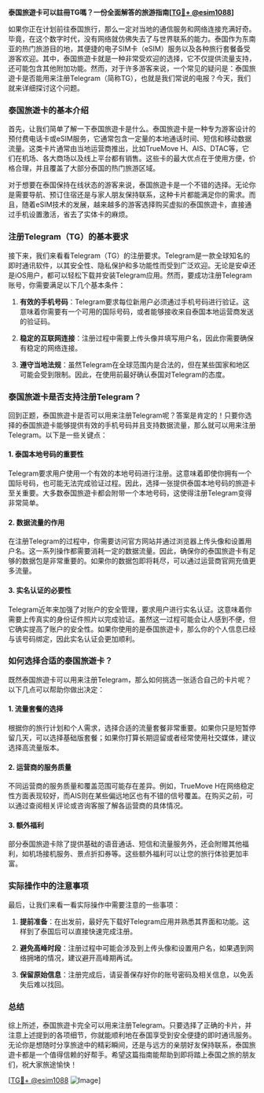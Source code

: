 **泰国旅遊卡可以註冊TG嗎？一份全面解答的旅游指南[[TG💪+ @esim1088](https://t.me/s/esim1088)]**

如果你正在计划前往泰国旅行，那么一定对当地的通信服务和网络连接充满好奇。毕竟，在这个数字时代，没有网络就仿佛失去了与世界联系的能力。泰国作为东南亚的热门旅游目的地，其便捷的电子SIM卡（eSIM）服务以及各种旅行套餐备受游客欢迎。其中，泰国旅遊卡就是一种非常受欢迎的选择，它不仅提供流量支持，还可能包含其他附加功能。然而，对于许多游客来说，一个常见的疑问是：泰国旅遊卡是否能用来注册Telegram（简称TG），也就是我们常说的电报？今天，我们就来详细探讨这个问题。

### 泰国旅遊卡的基本介绍

首先，让我们简单了解一下泰国旅遊卡是什么。泰国旅遊卡是一种专为游客设计的预付费电话卡或eSIM服务，它通常包含一定量的本地通话时间、短信和移动数据流量。这类卡片通常由当地运营商推出，比如TrueMove H、AIS、DTAC等，它们在机场、各大商场以及线上平台都有销售。这些卡的最大优点在于使用方便，价格合理，并且覆盖了大部分泰国的热门旅游区域。

对于想要在泰国保持在线状态的游客来说，泰国旅遊卡是一个不错的选择。无论你是需要导航、预订住宿还是与家人朋友保持联系，这种卡片都能满足你的需求。而且，随着eSIM技术的发展，越来越多的游客选择购买虚拟的泰国旅遊卡，直接通过手机设置激活，省去了实体卡的麻烦。

### 注册Telegram（TG）的基本要求

接下来，我们来看看Telegram（TG）的注册要求。Telegram是一款全球知名的即时通讯软件，以其安全性、隐私保护和多功能性而受到广泛欢迎。无论是安卓还是iOS用户，都可以轻松下载并安装Telegram应用。然而，要成功注册Telegram账号，你需要满足以下几个基本条件：

1. **有效的手机号码**：Telegram要求每位新用户必须通过手机号码进行验证。这意味着你需要有一个可用的国际号码，或者能够接收来自泰国本地运营商发送的验证码。
   
2. **稳定的互联网连接**：注册过程中需要上传头像并填写用户名，因此你需要确保有稳定的网络连接。

3. **遵守当地法规**：虽然Telegram在全球范围内是合法的，但在某些国家和地区可能会受到限制。因此，在使用前最好确认泰国对Telegram的态度。

### 泰国旅遊卡是否支持注册Telegram？

回到正题，泰国旅遊卡是否可以用来注册Telegram呢？答案是肯定的！只要你选择的泰国旅遊卡能够提供有效的手机号码并且支持数据流量，那么就可以用来注册Telegram。以下是一些关键点：

#### 1. **泰国本地号码的重要性**
   Telegram要求用户使用一个有效的本地号码进行注册。这意味着即使你拥有一个国际号码，也可能无法完成验证过程。因此，选择一张提供泰国本地号码的旅遊卡至关重要。大多数泰国旅遊卡都会附带一个本地号码，这使得注册Telegram变得非常简单。

#### 2. **数据流量的作用**
   在注册Telegram的过程中，你需要访问官方网站并通过浏览器上传头像和设置用户名。这一系列操作都需要消耗一定的数据流量。因此，确保你的泰国旅遊卡有足够的数据包是非常重要的。如果你的数据包即将耗尽，可以通过运营商官网充值更多流量。

#### 3. **实名认证的必要性**
   Telegram近年来加强了对账户的安全管理，要求用户进行实名认证。这意味着你需要上传真实的身份证件照片以完成验证。虽然这一过程可能会让人感到不便，但它确实提高了账户的安全性。如果你使用的是泰国旅遊卡，那么你的个人信息已经与该号码绑定，因此实名认证会更加顺利。

### 如何选择合适的泰国旅遊卡？

既然泰国旅遊卡可以用来注册Telegram，那么如何挑选一张适合自己的卡片呢？以下几点可以帮助你做出决定：

#### 1. **流量套餐的选择**
   根据你的旅行计划和个人需求，选择合适的流量套餐非常重要。如果你只是短暂停留几天，可以选择基础版套餐；如果你打算长期逗留或者经常使用社交媒体，建议选择高流量版本。

#### 2. **运营商的服务质量**
   不同运营商的服务质量和覆盖范围可能存在差异。例如，TrueMove H在网络稳定性方面表现较好，而AIS则在某些偏远地区也有不错的信号覆盖。在购买之前，可以通过查阅相关评论或咨询客服了解各运营商的具体情况。

#### 3. **额外福利**
   部分泰国旅遊卡除了提供基础的语音通话、短信和流量服务外，还会附赠其他福利，如机场接机服务、景点折扣券等。这些额外福利可以让您的旅行体验更加丰富。

### 实际操作中的注意事项

最后，让我们来看一看实际操作中需要注意的一些事项：

1. **提前准备**：在出发前，最好先下载好Telegram应用并熟悉其界面和功能。这样到了泰国后可以直接快速完成注册。

2. **避免高峰时段**：注册过程中可能会涉及到上传头像和设置用户名，如果遇到网络拥堵的情况，建议避开高峰期再试。

3. **保留原始信息**：注册完成后，请妥善保存好你的账号密码及相关信息，以免丢失后难以找回。

### 总结

综上所述，泰国旅遊卡完全可以用来注册Telegram。只要选择了正确的卡片，并注意上述提到的各项细节，你就能顺利地在泰国享受到安全便捷的即时通讯服务。无论你是想随时分享旅途中的精彩瞬间，还是与远方的亲朋好友保持联系，泰国旅遊卡都是一个值得信赖的好帮手。希望这篇指南能帮助到即将踏上泰国之旅的朋友们，祝大家旅途愉快！

[[TG💪+ @esim1088](https://t.me/s/esim1088) ![Image](https://i.postimg.cc/4NQfJmqS/Snipaste-2025-05-13-00-14-12.png)]